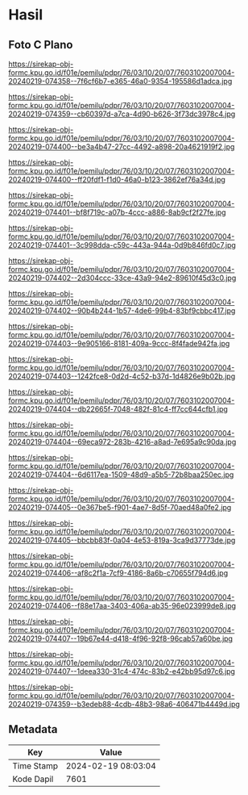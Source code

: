 # Hasil

## Foto C Plano

https://sirekap-obj-formc.kpu.go.id/f01e/pemilu/pdpr/76/03/10/20/07/7603102007004-20240219-074358--7f6cf6b7-e365-46a0-9354-195586d1adca.jpg

https://sirekap-obj-formc.kpu.go.id/f01e/pemilu/pdpr/76/03/10/20/07/7603102007004-20240219-074359--cb60397d-a7ca-4d90-b626-3f73dc3978c4.jpg

https://sirekap-obj-formc.kpu.go.id/f01e/pemilu/pdpr/76/03/10/20/07/7603102007004-20240219-074400--be3a4b47-27cc-4492-a898-20a4621919f2.jpg

https://sirekap-obj-formc.kpu.go.id/f01e/pemilu/pdpr/76/03/10/20/07/7603102007004-20240219-074400--ff20fdf1-f1d0-46a0-b123-3862ef76a34d.jpg

https://sirekap-obj-formc.kpu.go.id/f01e/pemilu/pdpr/76/03/10/20/07/7603102007004-20240219-074401--bf8f719c-a07b-4ccc-a886-8ab9cf2f27fe.jpg

https://sirekap-obj-formc.kpu.go.id/f01e/pemilu/pdpr/76/03/10/20/07/7603102007004-20240219-074401--3c998dda-c59c-443a-944a-0d9b846fd0c7.jpg

https://sirekap-obj-formc.kpu.go.id/f01e/pemilu/pdpr/76/03/10/20/07/7603102007004-20240219-074402--2d304ccc-33ce-43a9-94e2-89610f45d3c0.jpg

https://sirekap-obj-formc.kpu.go.id/f01e/pemilu/pdpr/76/03/10/20/07/7603102007004-20240219-074402--90b4b244-1b57-4de6-99b4-83bf9cbbc417.jpg

https://sirekap-obj-formc.kpu.go.id/f01e/pemilu/pdpr/76/03/10/20/07/7603102007004-20240219-074403--9e905166-8181-409a-9ccc-8f4fade942fa.jpg

https://sirekap-obj-formc.kpu.go.id/f01e/pemilu/pdpr/76/03/10/20/07/7603102007004-20240219-074403--1242fce8-0d2d-4c52-b37d-1d4826e9b02b.jpg

https://sirekap-obj-formc.kpu.go.id/f01e/pemilu/pdpr/76/03/10/20/07/7603102007004-20240219-074404--db22665f-7048-482f-81c4-ff7cc644cfb1.jpg

https://sirekap-obj-formc.kpu.go.id/f01e/pemilu/pdpr/76/03/10/20/07/7603102007004-20240219-074404--69eca972-283b-4216-a8ad-7e695a9c90da.jpg

https://sirekap-obj-formc.kpu.go.id/f01e/pemilu/pdpr/76/03/10/20/07/7603102007004-20240219-074404--6d6117ea-1509-48d9-a5b5-72b8baa250ec.jpg

https://sirekap-obj-formc.kpu.go.id/f01e/pemilu/pdpr/76/03/10/20/07/7603102007004-20240219-074405--0e367be5-f901-4ae7-8d5f-70aed48a0fe2.jpg

https://sirekap-obj-formc.kpu.go.id/f01e/pemilu/pdpr/76/03/10/20/07/7603102007004-20240219-074405--bbcbb83f-0a04-4e53-819a-3ca9d37773de.jpg

https://sirekap-obj-formc.kpu.go.id/f01e/pemilu/pdpr/76/03/10/20/07/7603102007004-20240219-074406--af8c2f1a-7cf9-4186-8a6b-c70655f794d6.jpg

https://sirekap-obj-formc.kpu.go.id/f01e/pemilu/pdpr/76/03/10/20/07/7603102007004-20240219-074406--f88e17aa-3403-406a-ab35-96e023999de8.jpg

https://sirekap-obj-formc.kpu.go.id/f01e/pemilu/pdpr/76/03/10/20/07/7603102007004-20240219-074407--19b67e44-d418-4f96-92f8-96cab57a60be.jpg

https://sirekap-obj-formc.kpu.go.id/f01e/pemilu/pdpr/76/03/10/20/07/7603102007004-20240219-074407--1deea330-31c4-474c-83b2-e42bb95d97c6.jpg

https://sirekap-obj-formc.kpu.go.id/f01e/pemilu/pdpr/76/03/10/20/07/7603102007004-20240219-074359--b3edeb88-4cdb-48b3-98a6-406471b4449d.jpg


## Metadata

| Key        | Value               |
| ---------- | ------------------- |
| Time Stamp | 2024-02-19 08:03:04 |
| Kode Dapil | 7601                |



